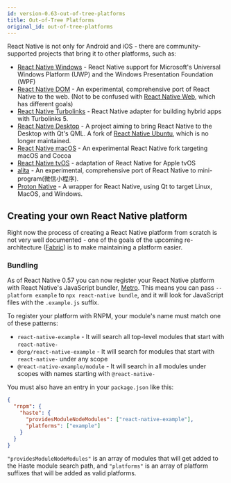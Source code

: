 ```yaml
---
id: version-0.63-out-of-tree-platforms
title: Out-of-Tree Platforms
original_id: out-of-tree-platforms
---
```


React Native is not only for Android and iOS - there are community-supported projects that bring it to other platforms, such as:

- [React Native Windows](https://github.com/Microsoft/react-native-windows) - React Native support for Microsoft's Universal Windows Platform (UWP) and the Windows Presentation Foundation (WPF)
- [React Native DOM](https://github.com/vincentriemer/react-native-dom) - An experimental, comprehensive port of React Native to the web. (Not to be confused with [React Native Web](https://github.com/necolas/react-native-web), which has different goals)
- [React Native Turbolinks](https://github.com/lazaronixon/react-native-turbolinks) - React Native adapter for building hybrid apps with Turbolinks 5.
- [React Native Desktop](https://github.com/status-im/react-native-desktop) - A project aiming to bring React Native to the Desktop with Qt's QML. A fork of [React Native Ubuntu](https://github.com/CanonicalLtd/react-native/), which is no longer maintained.
- [React Native macOS](https://github.com/ptmt/react-native-macos) - An experimental React Native fork targeting macOS and Cocoa
- [React Native tvOS](https://github.com/react-native-community/react-native-tvos) - adaptation of React Native for Apple tvOS
- [alita](https://github.com/areslabs/alita) - An experimental, comprehensive port of React Native to mini-program(微信小程序).
- [Proton Native](https://github.com/kusti8/proton-native) - A wrapper for React Native, using Qt to target Linux, MacOS, and Windows.

## Creating your own React Native platform

Right now the process of creating a React Native platform from scratch is not very well documented - one of the goals of the upcoming re-architecture ([Fabric](/blog/2018/06/14/state-of-react-native-2018)) is to make maintaining a platform easier.

### Bundling

As of React Native 0.57 you can now register your React Native platform with React Native's JavaScript bundler, [Metro](https://facebook.github.io/metro/). This means you can pass `--platform example` to `npx react-native bundle`, and it will look for JavaScript files with the `.example.js` suffix.

To register your platform with RNPM, your module's name must match one of these patterns:

- `react-native-example` - It will search all top-level modules that start with `react-native-`
- `@org/react-native-example` - It will search for modules that start with `react-native-` under any scope
- `@react-native-example/module` - It will search in all modules under scopes with names starting with `@react-native-`

You must also have an entry in your `package.json` like this:

```json
{
  "rnpm": {
    "haste": {
      "providesModuleNodeModules": ["react-native-example"],
      "platforms": ["example"]
    }
  }
}
```

`"providesModuleNodeModules"` is an array of modules that will get added to the Haste module search path, and `"platforms"` is an array of platform suffixes that will be added as valid platforms.
